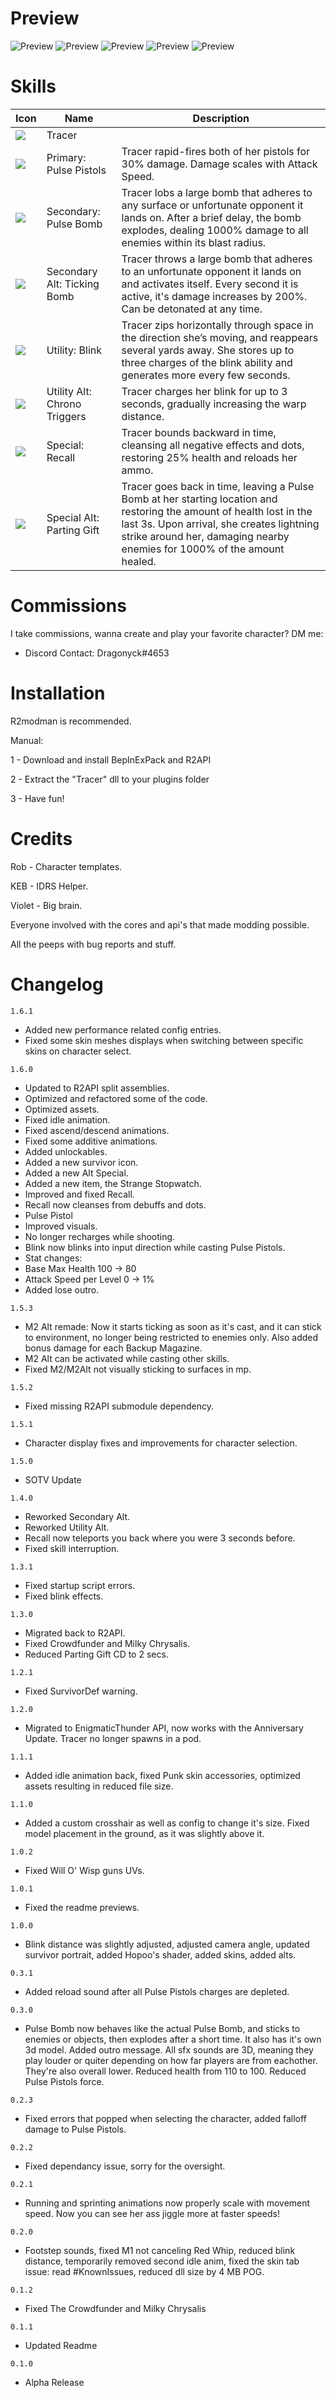 # Preview
![Preview](https://cdn.discordapp.com/attachments/749076478146117733/794666938357514310/display.png)
![Preview](https://cdn.discordapp.com/attachments/749076478146117733/794666940081766430/display1.png)
![Preview](https://cdn.discordapp.com/attachments/749076478146117733/794666940575907870/display2.png)
![Preview](https://cdn.discordapp.com/attachments/749076478146117733/794666942069211216/display3.png)
![Preview](https://cdn.discordapp.com/attachments/749076478146117733/794709136302407721/display4.png)

# Skills

| Icon | Name | Description |
| ------------- | ----------- | ------------------------------------ |
| ![][portrait] | Tracer |  |
| ![][primary] | Primary: Pulse Pistols | Tracer rapid-fires both of her pistols for 30% damage. Damage scales with Attack Speed. |
| ![][secondary] | Secondary: Pulse Bomb | Tracer lobs a large bomb that adheres to any surface or unfortunate opponent it lands on. After a brief delay, the bomb explodes, dealing 1000% damage to all enemies within its blast radius. |
| ![][secondaryEmp] | Secondary Alt: Ticking Bomb | Tracer throws a large bomb that adheres to an unfortunate opponent it lands on and activates itself. Every second it is active, it's damage increases by 200%. Can be detonated at any time. |
| ![][utility] | Utility: Blink | Tracer zips horizontally through space in the direction she’s moving, and reappears several yards away. She stores up to three charges of the blink ability and generates more every few seconds. |
| ![][utilityEmp] | Utility Alt: Chrono Triggers | Tracer charges her blink for up to 3 seconds, gradually increasing the warp distance. |
| ![][special] | Special: Recall | Tracer bounds backward in time, cleansing all negative effects and dots, restoring 25% health and reloads her ammo. |
| ![][special2] | Special Alt: Parting Gift | Tracer goes back in time, leaving a Pulse Bomb at her starting location and restoring the amount of health lost in the last 3s. Upon arrival, she creates lightning strike around her, damaging nearby enemies for 1000% of the amount healed. |

[portrait]: https://cdn.discordapp.com/attachments/749076478146117733/1183093539324829777/portrait2.png
[primary]: https://cdn.discordapp.com/attachments/749076478146117733/939368054574444554/M1.png
[secondary]: https://cdn.discordapp.com/attachments/749076478146117733/939368054788329532/M2.png
[secondaryEmp]: https://cdn.discordapp.com/attachments/749076478146117733/939368055220359238/Pulse_Rounds_Icon.png
[utility]: https://cdn.discordapp.com/attachments/749076478146117733/939368055757217852/Utility.png
[utilityEmp]: https://cdn.discordapp.com/attachments/749076478146117733/939368054289223740/Jumper_Icon.png
[special]: https://cdn.discordapp.com/attachments/749076478146117733/939368055434276874/Special.png
[special2]: https://cdn.discordapp.com/attachments/749076478146117733/1183093539714895902/Skill4AltIcon.png

# Commissions

I take commissions, wanna create and play your favorite character? DM me:
- Discord Contact: Dragonyck#4653

# Installation
R2modman is recommended. 

Manual:

1 - Download and install BepInExPack and R2API 

2 - Extract the "Tracer" dll to your plugins folder

3 - Have fun!

# Credits
Rob - Character templates.

KEB - IDRS Helper.

Violet - Big brain.

Everyone involved with the cores and api's that made modding possible.

All the peeps with bug reports and stuff.

# Changelog
`1.6.1`
- Added new performance related config entries.
- Fixed some skin meshes displays when switching between specific skins on character select.

`1.6.0`
- Updated to R2API split assemblies.
- Optimized and refactored some of the code.
- Optimized assets.
- Fixed idle animation.
- Fixed ascend/descend animations.
- Fixed some additive animations.
- Added unlockables.
- Added a new survivor icon.
- Added a new Alt Special.
- Added a new item, the Strange Stopwatch.
- Improved and fixed Recall.
- Recall now cleanses from debuffs and dots.
- Pulse Pistol
 - Improved visuals.
 - No longer recharges while shooting.
- Blink now blinks into input direction while casting Pulse Pistols.
- Stat changes:
 - Base Max Health 100 -> 80
 - Attack Speed per Level 0 -> 1%
- Added lose outro.

`1.5.3`
- M2 Alt remade: Now it starts ticking as soon as it's cast, and it can stick to environment, no longer being restricted to enemies only. Also added bonus damage for each Backup Magazine.
- M2 Alt can be activated while casting other skills.
- Fixed M2/M2Alt not visually sticking to surfaces in mp.

`1.5.2` 
- Fixed missing R2API submodule dependency.

`1.5.1` 
- Character display fixes and improvements for character selection.

`1.5.0`
- SOTV Update

`1.4.0`
- Reworked Secondary Alt.
- Reworked Utility Alt.
- Recall now teleports you back where you were 3 seconds before.
- Fixed skill interruption.
	
`1.3.1`
- Fixed startup script errors.
- Fixed blink effects.

`1.3.0`
- Migrated back to R2API.
- Fixed Crowdfunder and Milky Chrysalis.
- Reduced Parting Gift CD to 2 secs.

`1.2.1`
 - Fixed SurvivorDef warning.

`1.2.0`
- Migrated to EnigmaticThunder API, now works with the Anniversary Update. Tracer no longer spawns in a pod.

`1.1.1` 
- Added idle animation back, fixed Punk skin accessories, optimized assets resulting in reduced file size.

`1.1.0` 
- Added a custom crosshair as well as config to change it's size. Fixed model placement in the ground, as it was slightly above it.

`1.0.2` 
- Fixed Will O' Wisp guns UVs.

`1.0.1`
- Fixed the readme previews.

`1.0.0`
- Blink distance was slightly adjusted, adjusted camera angle, updated survivor portrait, added Hopoo's shader, added skins, added alts. 

`0.3.1`
- Added reload sound after all Pulse Pistols charges are depleted.

`0.3.0` 
- Pulse Bomb now behaves like the actual Pulse Bomb, and sticks to enemies or objects, then explodes after a short time. It also has it's own 3d model. Added outro message. All sfx sounds are 3D, meaning they play louder or quiter depending on how far players are from eachother. They're also overall lower. Reduced health from 110 to 100. Reduced Pulse Pistols force.

`0.2.3` 
- Fixed errors that popped when selecting the character, added falloff damage to Pulse Pistols.

`0.2.2` 
- Fixed dependancy issue, sorry for the oversight.

`0.2.1`
- Running and sprinting animations now properly scale with movement speed. Now you can see her ass jiggle more at faster speeds!

`0.2.0` 
- Footstep sounds, fixed M1 not canceling Red Whip, reduced blink distance, temporarily removed second idle anim, fixed the skin tab issue: read #KnownIssues, reduced dll size by 4 MB POG. 

`0.1.2` 
- Fixed The Crowdfunder and Milky Chrysalis

`0.1.1`
- Updated Readme

`0.1.0`
- Alpha Release
